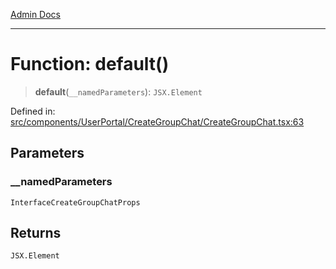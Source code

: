 [Admin Docs](/)

***

# Function: default()

> **default**(`__namedParameters`): `JSX.Element`

Defined in: [src/components/UserPortal/CreateGroupChat/CreateGroupChat.tsx:63](https://github.com/PalisadoesFoundation/talawa-admin/blob/main/src/components/UserPortal/CreateGroupChat/CreateGroupChat.tsx#L63)

## Parameters

### \_\_namedParameters

`InterfaceCreateGroupChatProps`

## Returns

`JSX.Element`
